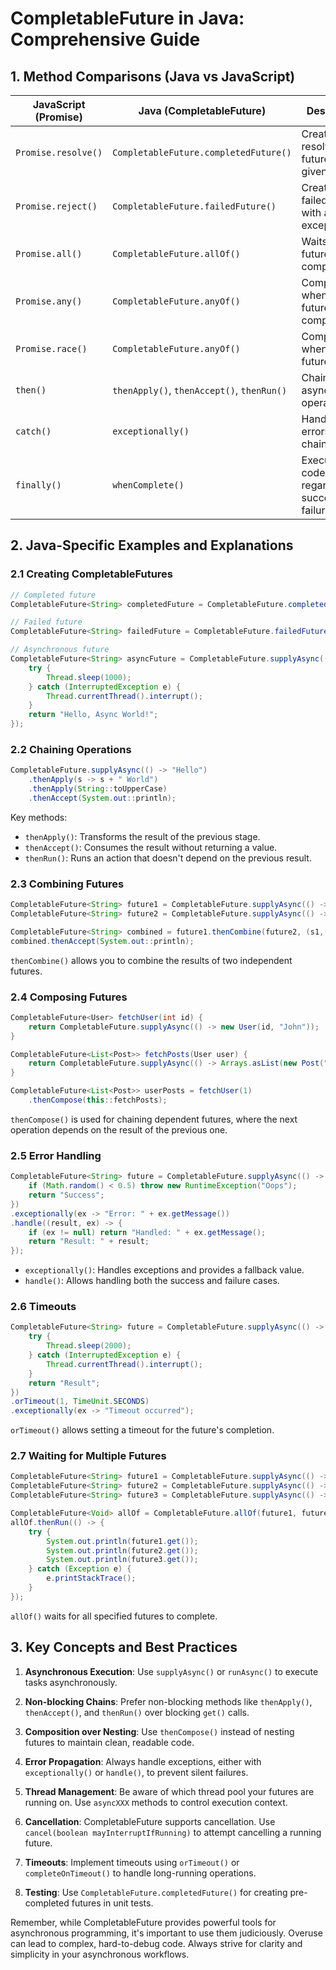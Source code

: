 # CompletableFuture in Java: Comprehensive Guide

## 1. Method Comparisons (Java vs JavaScript)

| JavaScript (Promise) | Java (CompletableFuture) | Description |
|----------------------|--------------------------|-------------|
| `Promise.resolve()` | `CompletableFuture.completedFuture()` | Creates a resolved future with a given value |
| `Promise.reject()` | `CompletableFuture.failedFuture()` | Creates a failed future with a given exception |
| `Promise.all()` | `CompletableFuture.allOf()` | Waits for all futures to complete |
| `Promise.any()` | `CompletableFuture.anyOf()` | Completes when any future completes |
| `Promise.race()` | `CompletableFuture.anyOf()` | Completes when the first future settles |
| `then()` | `thenApply()`, `thenAccept()`, `thenRun()` | Chains asynchronous operations |
| `catch()` | `exceptionally()` | Handles errors in the chain |
| `finally()` | `whenComplete()` | Executes code regardless of success or failure |

## 2. Java-Specific Examples and Explanations

### 2.1 Creating CompletableFutures

```java
// Completed future
CompletableFuture<String> completedFuture = CompletableFuture.completedFuture("Hello");

// Failed future
CompletableFuture<String> failedFuture = CompletableFuture.failedFuture(new Exception("Oops"));

// Asynchronous future
CompletableFuture<String> asyncFuture = CompletableFuture.supplyAsync(() -> {
    try {
        Thread.sleep(1000);
    } catch (InterruptedException e) {
        Thread.currentThread().interrupt();
    }
    return "Hello, Async World!";
});
```

### 2.2 Chaining Operations

```java
CompletableFuture.supplyAsync(() -> "Hello")
    .thenApply(s -> s + " World")
    .thenApply(String::toUpperCase)
    .thenAccept(System.out::println);
```

Key methods:
- `thenApply()`: Transforms the result of the previous stage.
- `thenAccept()`: Consumes the result without returning a value.
- `thenRun()`: Runs an action that doesn't depend on the previous result.

### 2.3 Combining Futures

```java
CompletableFuture<String> future1 = CompletableFuture.supplyAsync(() -> "Hello");
CompletableFuture<String> future2 = CompletableFuture.supplyAsync(() -> "World");

CompletableFuture<String> combined = future1.thenCombine(future2, (s1, s2) -> s1 + " " + s2);
combined.thenAccept(System.out::println);
```

`thenCombine()` allows you to combine the results of two independent futures.

### 2.4 Composing Futures

```java
CompletableFuture<User> fetchUser(int id) {
    return CompletableFuture.supplyAsync(() -> new User(id, "John"));
}

CompletableFuture<List<Post>> fetchPosts(User user) {
    return CompletableFuture.supplyAsync(() -> Arrays.asList(new Post("Post 1"), new Post("Post 2")));
}

CompletableFuture<List<Post>> userPosts = fetchUser(1)
    .thenCompose(this::fetchPosts);
```

`thenCompose()` is used for chaining dependent futures, where the next operation depends on the result of the previous one.

### 2.5 Error Handling

```java
CompletableFuture<String> future = CompletableFuture.supplyAsync(() -> {
    if (Math.random() < 0.5) throw new RuntimeException("Oops");
    return "Success";
})
.exceptionally(ex -> "Error: " + ex.getMessage())
.handle((result, ex) -> {
    if (ex != null) return "Handled: " + ex.getMessage();
    return "Result: " + result;
});
```

- `exceptionally()`: Handles exceptions and provides a fallback value.
- `handle()`: Allows handling both the success and failure cases.

### 2.6 Timeouts

```java
CompletableFuture<String> future = CompletableFuture.supplyAsync(() -> {
    try {
        Thread.sleep(2000);
    } catch (InterruptedException e) {
        Thread.currentThread().interrupt();
    }
    return "Result";
})
.orTimeout(1, TimeUnit.SECONDS)
.exceptionally(ex -> "Timeout occurred");
```

`orTimeout()` allows setting a timeout for the future's completion.

### 2.7 Waiting for Multiple Futures

```java
CompletableFuture<String> future1 = CompletableFuture.supplyAsync(() -> "Result 1");
CompletableFuture<String> future2 = CompletableFuture.supplyAsync(() -> "Result 2");
CompletableFuture<String> future3 = CompletableFuture.supplyAsync(() -> "Result 3");

CompletableFuture<Void> allOf = CompletableFuture.allOf(future1, future2, future3);
allOf.thenRun(() -> {
    try {
        System.out.println(future1.get());
        System.out.println(future2.get());
        System.out.println(future3.get());
    } catch (Exception e) {
        e.printStackTrace();
    }
});
```

`allOf()` waits for all specified futures to complete.

## 3. Key Concepts and Best Practices

1. **Asynchronous Execution**: Use `supplyAsync()` or `runAsync()` to execute tasks asynchronously.

2. **Non-blocking Chains**: Prefer non-blocking methods like `thenApply()`, `thenAccept()`, and `thenRun()` over blocking `get()` calls.

3. **Composition over Nesting**: Use `thenCompose()` instead of nesting futures to maintain clean, readable code.

4. **Error Propagation**: Always handle exceptions, either with `exceptionally()` or `handle()`, to prevent silent failures.

5. **Thread Management**: Be aware of which thread pool your futures are running on. Use `asyncXXX` methods to control execution context.

6. **Cancellation**: CompletableFuture supports cancellation. Use `cancel(boolean mayInterruptIfRunning)` to attempt cancelling a running future.

7. **Timeouts**: Implement timeouts using `orTimeout()` or `completeOnTimeout()` to handle long-running operations.

8. **Testing**: Use `CompletableFuture.completedFuture()` for creating pre-completed futures in unit tests.

Remember, while CompletableFuture provides powerful tools for asynchronous programming, it's important to use them judiciously. Overuse can lead to complex, hard-to-debug code. Always strive for clarity and simplicity in your asynchronous workflows.
